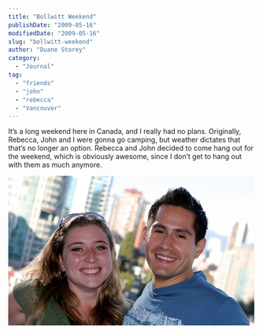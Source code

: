 ```yaml
---
title: "Bollwitt Weekend"
publishDate: "2009-05-16"
modifiedDate: "2009-05-16"
slug: "bollwitt-weekend"
author: "Duane Storey"
category:
  - "Journal"
tag:
  - "friends"
  - "john"
  - "rebecca"
  - "Vancouver"
---
```


It’s a long weekend here in Canada, and I really had no plans. Originally, Rebecca, John and I were gonna go camping, but weather dictates that that’s no longer an option. Rebecca and John decided to come hang out for the weekend, which is obviously awesome, since I don’t get to hang out with them as much anymore.

[![Rebecca and John](_images/bollwitt-weekend-1.jpg)](_images/bollwitt-weekend-1.jpg)